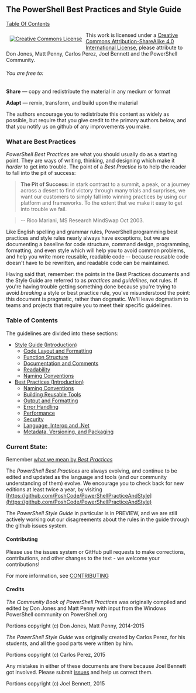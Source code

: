 ## The PowerShell Best Practices and Style Guide

[Table Of Contents](#table-of-contents)

<p align="center"><a rel="license" href="http://creativecommons.org/licenses/by-sa/4.0/" style="display: inline-block; float: left; vertical-align: middle; margin: 10px;"><img alt="Creative Commons License" style="border-width:0" src="https://i.creativecommons.org/l/by-sa/4.0/88x31.png" /></a></p>

This work is licensed under a [Creative Commons Attribution-ShareAlike 4.0 International License](http://creativecommons.org/licenses/by-sa/4.0/), please attribute to Don Jones, Matt Penny, Carlos Perez, Joel Bennett and the PowerShell Community.

###### You are free to:

**Share** — copy and redistribute the material in any medium or format

**Adapt** — remix, transform, and build upon the material

The authors encourage you to redistribute this content as widely as possible, but require that you give credit to the primary authors below, and that you notify us on github of any improvements you make.

### What are Best Practices

_PowerShell Best Practices_ are what you should usually do as a starting point. They are ways of writing, thinking, and designing which make it _harder_ to get into trouble. The point of a _Best Practice_ is to help the reader to fall into the pit of success:

> **The Pit of Success:** in stark contrast to a summit, a peak, or a journey across a desert to find victory through many trials and surprises, we want our customers to simply fall into winning practices by using our platform and frameworks.  To the extent that we make it easy to get into trouble we fail.

> -- Rico Mariani, MS Research MindSwap Oct 2003.

Like English spelling and grammar rules, PowerShell programming best practices and style rules nearly always have exceptions, but we are documenting a baseline for code structure, command design, programming, formatting, and even style which will help you to avoid common problems, and help you write more reusable, readable code -- because reusable code doesn't have to be rewritten, and readable code can be maintained.

Having said that, remember: the points in the Best Practices documents and the Style Guide are referred to as _practices_ and _guidelines_, not rules. If you're having trouble getting something done because you're trying to avoid _breaking_ a style or best practice rule, you've misunderstood the point: this document is pragmatic, rather than dogmatic. We'll leave dogmatism to teams and projects that require you to meet their specific guidelines.

### Table of Contents

The guidelines are divided into these sections:

* [Style Guide (Introduction)](Style-Guide/Introduction.md)
  * [Code Layout and Formatting](Style-Guide/Code-Layout-and-Formatting.md)
  * [Function Structure](Style-Guide/Function-Structure.md)
  * [Documentation and Comments](Style-Guide/Documentation-and-Comments.md)
  * [Readability](Style-Guide/Readability.md)
  * [Naming Conventions](Style-Guide/Naming-Conventions.md)
* [Best Practices (Introduction)](Best-Practices/Introduction.md)
  * [Naming Conventions](Best-Practices/Naming-Conventions.md)
  * [Building Reusable Tools](Best-Practices/Building-Reusable-Tools.md)
  * [Output and Formatting](Best-Practices/Output-and-Formatting.md)
  * [Error Handling](Best-Practices/Error-Handling.md)
  * [Performance](Best-Practices/Performance.md)
  * [Security](Best-Practices/Security.md)
  * [Language, Interop and .Net](Best-Practices/Language%2C-Interop-and-.Net.md)
  * [Metadata, Versioning, and Packaging](Best-Practices/Metadata%2C-Versioning%2C-and-Packaging.md)

### Current State:

Remember [what we mean by _Best Practices_](#what-are-best-practices)

The *PowerShell Best Practices* are always evolving, and continue to be edited and updated as the language and tools (and our community understanding of them) evolve. We encourage you to check back for new editions at least twice a year, by visiting [https://github.com/PoshCode/PowerShellPracticeAndStyle](https://github.com/PoshCode/PowerShellPracticeAndStyle)

The *PowerShell Style Guide* in particular is in PREVIEW, and we are still actively working out our disagreements about the rules in the guide through the github issues system.

#### Contributing

Please use the issues system or GitHub pull requests to make corrections, contributions, and other changes to the text - we welcome your contributions!

For more information, see [CONTRIBUTING](CONTRIBUTING.md)

#### Credits

_The Community Book of PowerShell Practices_ was originally compiled and edited by Don Jones and Matt Penny with input from the Windows PowerShell community on PowerShell.org

Portions copyright (c) Don Jones, Matt Penny, 2014-2015

_The PowerShell Style Guide_ was originally created by Carlos Perez, for his students, and all the good parts were written by him.

Portions copyright (c) Carlos Perez, 2015

Any mistakes in either of these documents are there because Joel Bennett got involved. Please submit [issues](https://github.com/PoshCode/PowerShellPracticeAndStyle/issues) and help us correct them.

Portions copyright (c) Joel Bennett, 2015
